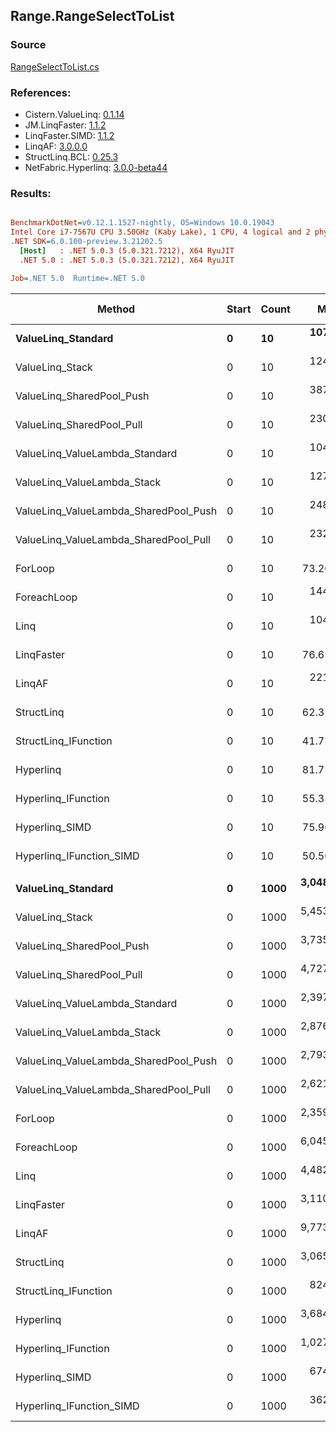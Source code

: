 ﻿## Range.RangeSelectToList

### Source
[RangeSelectToList.cs](../LinqBenchmarks/Range/RangeSelectToList.cs)

### References:
- Cistern.ValueLinq: [0.1.14](https://www.nuget.org/packages/Cistern.ValueLinq/0.1.14)
- JM.LinqFaster: [1.1.2](https://www.nuget.org/packages/JM.LinqFaster/1.1.2)
- LinqFaster.SIMD: [1.1.2](https://www.nuget.org/packages/LinqFaster.SIMD/1.0.3)
- LinqAF: [3.0.0.0](https://www.nuget.org/packages/LinqAF/3.0.0.0)
- StructLinq.BCL: [0.25.3](https://www.nuget.org/packages/StructLinq.BCL/0.25.3)
- NetFabric.Hyperlinq: [3.0.0-beta44](https://www.nuget.org/packages/NetFabric.Hyperlinq/3.0.0-beta44)

### Results:
``` ini

BenchmarkDotNet=v0.12.1.1527-nightly, OS=Windows 10.0.19043
Intel Core i7-7567U CPU 3.50GHz (Kaby Lake), 1 CPU, 4 logical and 2 physical cores
.NET SDK=6.0.100-preview.3.21202.5
  [Host]   : .NET 5.0.3 (5.0.321.7212), X64 RyuJIT
  .NET 5.0 : .NET 5.0.3 (5.0.321.7212), X64 RyuJIT

Job=.NET 5.0  Runtime=.NET 5.0  

```
|                                Method | Start | Count |        Mean |      Error |     StdDev |      Median | Ratio | RatioSD |  Gen 0 | Gen 1 | Gen 2 | Allocated |
|-------------------------------------- |------ |------ |------------:|-----------:|-----------:|------------:|------:|--------:|-------:|------:|------:|----------:|
|                    **ValueLinq_Standard** |     **0** |    **10** |   **107.81 ns** |   **0.368 ns** |   **0.307 ns** |   **107.78 ns** |  **1.47** |    **0.01** | **0.0459** |     **-** |     **-** |      **96 B** |
|                       ValueLinq_Stack |     0 |    10 |   124.60 ns |   0.656 ns |   0.548 ns |   124.44 ns |  1.70 |    0.02 | 0.0458 |     - |     - |      96 B |
|             ValueLinq_SharedPool_Push |     0 |    10 |   387.96 ns |   6.939 ns |   6.491 ns |   390.23 ns |  5.30 |    0.10 | 0.0458 |     - |     - |      96 B |
|             ValueLinq_SharedPool_Pull |     0 |    10 |   230.96 ns |   2.829 ns |   2.208 ns |   230.47 ns |  3.15 |    0.04 | 0.0458 |     - |     - |      96 B |
|        ValueLinq_ValueLambda_Standard |     0 |    10 |   104.82 ns |   0.643 ns |   0.601 ns |   104.66 ns |  1.43 |    0.01 | 0.0459 |     - |     - |      96 B |
|           ValueLinq_ValueLambda_Stack |     0 |    10 |   127.50 ns |   1.565 ns |   1.387 ns |   127.65 ns |  1.74 |    0.02 | 0.0458 |     - |     - |      96 B |
| ValueLinq_ValueLambda_SharedPool_Push |     0 |    10 |   248.17 ns |   1.283 ns |   1.201 ns |   248.07 ns |  3.39 |    0.03 | 0.0458 |     - |     - |      96 B |
| ValueLinq_ValueLambda_SharedPool_Pull |     0 |    10 |   232.92 ns |   4.693 ns |   4.161 ns |   234.19 ns |  3.18 |    0.05 | 0.0458 |     - |     - |      96 B |
|                               ForLoop |     0 |    10 |    73.20 ns |   0.619 ns |   0.549 ns |    73.34 ns |  1.00 |    0.00 | 0.1032 |     - |     - |     216 B |
|                           ForeachLoop |     0 |    10 |   144.65 ns |   2.966 ns |   7.709 ns |   139.94 ns |  2.06 |    0.09 | 0.1299 |     - |     - |     272 B |
|                                  Linq |     0 |    10 |   104.61 ns |   2.126 ns |   5.674 ns |   101.93 ns |  1.47 |    0.09 | 0.0880 |     - |     - |     184 B |
|                            LinqFaster |     0 |    10 |    76.65 ns |   1.603 ns |   4.520 ns |    74.02 ns |  1.07 |    0.06 | 0.1070 |     - |     - |     224 B |
|                                LinqAF |     0 |    10 |   221.31 ns |   4.111 ns |   7.921 ns |   218.90 ns |  3.10 |    0.15 | 0.1030 |     - |     - |     216 B |
|                            StructLinq |     0 |    10 |    62.37 ns |   1.018 ns |   0.953 ns |    62.39 ns |  0.85 |    0.02 | 0.0726 |     - |     - |     152 B |
|                  StructLinq_IFunction |     0 |    10 |    41.77 ns |   0.200 ns |   0.187 ns |    41.74 ns |  0.57 |    0.00 | 0.0458 |     - |     - |      96 B |
|                             Hyperlinq |     0 |    10 |    81.73 ns |   0.787 ns |   0.657 ns |    81.88 ns |  1.12 |    0.01 | 0.0458 |     - |     - |      96 B |
|                   Hyperlinq_IFunction |     0 |    10 |    55.33 ns |   0.339 ns |   0.317 ns |    55.25 ns |  0.76 |    0.01 | 0.0459 |     - |     - |      96 B |
|                        Hyperlinq_SIMD |     0 |    10 |    75.96 ns |   1.611 ns |   4.621 ns |    73.34 ns |  1.03 |    0.06 | 0.0459 |     - |     - |      96 B |
|              Hyperlinq_IFunction_SIMD |     0 |    10 |    50.50 ns |   1.028 ns |   1.009 ns |    50.80 ns |  0.69 |    0.02 | 0.0458 |     - |     - |      96 B |
|                                       |       |       |             |            |            |             |       |         |        |       |       |           |
|                    **ValueLinq_Standard** |     **0** |  **1000** | **3,048.09 ns** |  **24.238 ns** |  **20.240 ns** | **3,041.83 ns** |  **1.29** |    **0.02** | **1.9379** |     **-** |     **-** |   **4,056 B** |
|                       ValueLinq_Stack |     0 |  1000 | 5,453.70 ns | 123.917 ns | 363.428 ns | 5,242.89 ns |  2.45 |    0.09 | 3.9291 |     - |     - |   8,232 B |
|             ValueLinq_SharedPool_Push |     0 |  1000 | 3,735.94 ns |  37.196 ns |  32.973 ns | 3,730.61 ns |  1.58 |    0.02 | 1.9379 |     - |     - |   4,056 B |
|             ValueLinq_SharedPool_Pull |     0 |  1000 | 4,727.12 ns |  54.156 ns |  48.008 ns | 4,729.47 ns |  2.00 |    0.03 | 1.9379 |     - |     - |   4,056 B |
|        ValueLinq_ValueLambda_Standard |     0 |  1000 | 2,397.93 ns |  18.065 ns |  16.014 ns | 2,397.81 ns |  1.02 |    0.02 | 1.9379 |     - |     - |   4,056 B |
|           ValueLinq_ValueLambda_Stack |     0 |  1000 | 2,876.46 ns |  26.509 ns |  23.500 ns | 2,872.47 ns |  1.22 |    0.02 | 3.9330 |     - |     - |   8,232 B |
| ValueLinq_ValueLambda_SharedPool_Push |     0 |  1000 | 2,793.46 ns |  22.827 ns |  21.353 ns | 2,789.46 ns |  1.18 |    0.01 | 1.9379 |     - |     - |   4,056 B |
| ValueLinq_ValueLambda_SharedPool_Pull |     0 |  1000 | 2,621.11 ns |  16.438 ns |  14.572 ns | 2,619.32 ns |  1.11 |    0.01 | 1.9379 |     - |     - |   4,056 B |
|                               ForLoop |     0 |  1000 | 2,359.75 ns |  29.035 ns |  25.739 ns | 2,357.99 ns |  1.00 |    0.00 | 4.0207 |     - |     - |   8,424 B |
|                           ForeachLoop |     0 |  1000 | 6,045.18 ns |  50.652 ns |  47.380 ns | 6,051.75 ns |  2.56 |    0.04 | 4.0436 |     - |     - |   8,480 B |
|                                  Linq |     0 |  1000 | 4,482.12 ns |  87.471 ns | 143.717 ns | 4,537.20 ns |  1.86 |    0.07 | 1.9760 |     - |     - |   4,144 B |
|                            LinqFaster |     0 |  1000 | 3,110.67 ns |  22.773 ns |  20.187 ns | 3,112.93 ns |  1.32 |    0.02 | 5.7793 |     - |     - |  12,104 B |
|                                LinqAF |     0 |  1000 | 9,773.20 ns | 101.784 ns |  95.209 ns | 9,779.70 ns |  4.14 |    0.06 | 4.0131 |     - |     - |   8,424 B |
|                            StructLinq |     0 |  1000 | 3,065.63 ns |  34.605 ns |  32.370 ns | 3,060.32 ns |  1.30 |    0.02 | 1.9646 |     - |     - |   4,112 B |
|                  StructLinq_IFunction |     0 |  1000 |   824.28 ns |   8.257 ns |   7.724 ns |   825.90 ns |  0.35 |    0.01 | 1.9379 |     - |     - |   4,056 B |
|                             Hyperlinq |     0 |  1000 | 3,684.30 ns |  73.255 ns |  64.938 ns | 3,699.26 ns |  1.56 |    0.03 | 1.9379 |     - |     - |   4,056 B |
|                   Hyperlinq_IFunction |     0 |  1000 | 1,027.40 ns |  20.608 ns |  20.240 ns | 1,023.39 ns |  0.44 |    0.01 | 1.9379 |     - |     - |   4,056 B |
|                        Hyperlinq_SIMD |     0 |  1000 |   674.06 ns |  11.641 ns |   9.721 ns |   673.78 ns |  0.29 |    0.00 | 1.9341 |     - |     - |   4,056 B |
|              Hyperlinq_IFunction_SIMD |     0 |  1000 |   362.09 ns |   3.768 ns |   5.755 ns |   362.98 ns |  0.15 |    0.00 | 1.9341 |     - |     - |   4,056 B |
